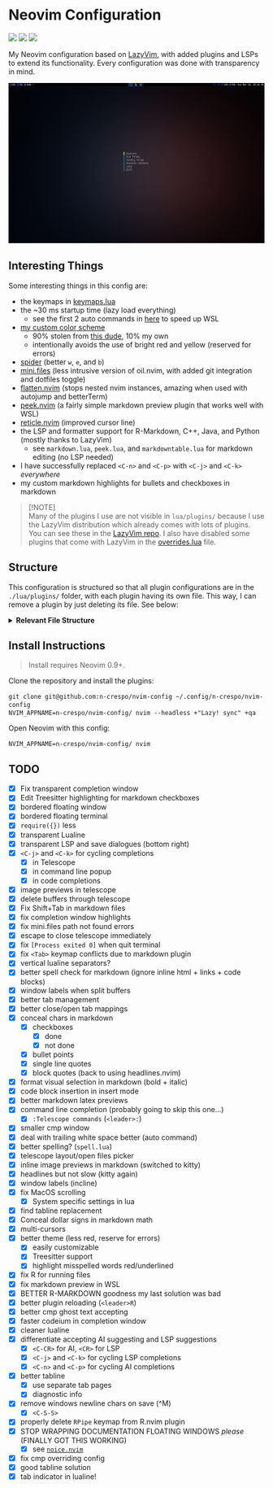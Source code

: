 # Neovim Configuration

<a href="https://dotfyle.com/n-crespo/nvim-config"><img src="https://dotfyle.com/n-crespo/nvim-config/badges/plugins?style=flat" /></a>
<a href="https://dotfyle.com/n-crespo/nvim-config"><img src="https://dotfyle.com/n-crespo/nvim-config/badges/leaderkey?style=flat" /></a>
<a href="https://dotfyle.com/n-crespo/nvim-config"><img src="https://dotfyle.com/n-crespo/nvim-config/badges/plugin-manager?style=flat" /></a>

My Neovim configuration based on [LazyVim](https://www.lazyvim.org), with added plugins and LSPs to extend its
functionality. Every configuration was done with transparency in mind.

![start screen](./images/image.png)

## Interesting Things

Some interesting things in this config are:

- the keymaps in [keymaps.lua](./lua/config/keymaps.lua)
- the ~30 ms startup time (lazy load everything)
  - see the first 2 auto commands in [here](./lua/config/autocmds.lua) to speed up WSL
- [my custom color scheme](./colors/macro.lua)
  - 90% stolen from [this dude](https://github.com/Bekaboo/nvim/blob/master/colors/macro.lua), 10% my own
  - intentionally avoids the use of bright red and yellow (reserved for errors)
- [spider](https://github.com/chrisgrieser/nvim-spider) (better `w`, `e`, and `b`)
- [mini.files](https://github.com/echasnovski/mini.files) (less intrusive version of oil.nvim, with added git integration and dotfiles toggle)
- [flatten.nvim](https://github.com/willothy/flatten.nvim) (stops nested nvim instances, amazing when used with autojump and betterTerm)
- [peek.nvim](https://github.com/toppair/peek.nvim) (a fairly simple markdown preview plugin that works well with WSL)
- [reticle.nvim](https://github.com/tummetott/reticle.nvim) (improved cursor line)
- the LSP and formatter support for R-Markdown, C++, Java, and Python (mostly thanks to LazyVim)
  - see `markdown.lua`, `peek.lua`, and `markdowntable.lua` for markdown editing (no LSP needed)
- I have successfully replaced `<C-n>` and `<C-p>` with `<C-j>` and `<C-k>` _everywhere_
- my custom markdown highlights for bullets and checkboxes in markdown

> [!NOTE]\
> Many of the plugins I use are not visible in `lua/plugins/` because I use the
> LazyVim distribution which already comes with lots of plugins. You can see
> these in the [LazyVim repo](https://github.com/LazyVim/LazyVim). I also have disabled some plugins that come with
> LazyVim in the [overrides.lua](./lua/plugins/overrides.lua) file.

## Structure

This configuration is structured so that all plugin configurations are in the
`./lua/plugins/` folder, with each plugin having its own file. This way, I can
remove a plugin by just deleting its file. See below:

<details>
  <summary><b>Relevant File Structure</b></summary>

```
 ~/.config/nvim/
├──  after
│  ├──  ftplugin
│  │  └──  {filetype}.lua
│  └──  queries
│     └──  markdown
│        └──  highlights.scm
├──  colors
│  └──  macro.lua
├──  lua
│  ├──  config
│  │  ├──  autocmds.lua
│  │  ├──  keymaps.lua
│  │  ├──  lazy.lua
│  │  └──  options.lua
│  └──  plugins
│     └──  {plugin}.lua
├──  queries
│  └──  markdown
│     └──  textobjects.scm
├──  syntax
│  ├──  markdown.vim
│  └──  qf.vim
├──  init.lua
└──  README.md
```

</details>

## Install Instructions

> Install requires Neovim 0.9+.

Clone the repository and install the plugins:

```
git clone git@github.com:n-crespo/nvim-config ~/.config/n-crespo/nvim-config
NVIM_APPNAME=n-crespo/nvim-config/ nvim --headless +"Lazy! sync" +qa
```

Open Neovim with this config:

```
NVIM_APPNAME=n-crespo/nvim-config/ nvim
```

## TODO

- [x] Fix transparent completion window
- [x] Edit Treesitter highlighting for markdown checkboxes
- [x] bordered floating window
- [x] bordered floating terminal
- [x] `require({})` less
- [x] transparent Lualine
- [x] transparent LSP and save dialogues (bottom right)
- [x] `<C-j>` and `<C-k>` for cycling completions
  - [x] in Telescope
  - [x] in command line popup
  - [x] in code completions
- [x] image previews in telescope
- [x] delete buffers through telescope
- [x] Fix Shift+Tab in markdown files
- [x] fix completion window highlights
- [x] fix mini.files path not found errors
- [x] escape to close telescope immediately
- [x] fix `[Process exited 0]` when quit terminal
- [x] fix `<Tab>` keymap conflicts due to markdown plugin
- [x] vertical lualine separators?
- [x] better spell check for markdown (ignore inline html + links + code blocks)
- [x] window labels when split buffers
- [x] better tab management
- [x] better close/open tab mappings
- [x] conceal chars in markdown
  - [x] checkboxes
    - [x] done
    - [x] not done
  - [x] bullet points
  - [x] single line quotes
  - [x] block quotes (back to using headlines.nvim)
- [x] format visual selection in markdown (bold + italic)
- [x] code block insertion in insert mode
- [x] better markdown latex previews
- [x] command line completion (probably going to skip this one...)
  - [x] `:Telescope commands` (`<leader>:`)
- [x] smaller cmp window
- [x] deal with trailing white space better (auto command)
- [x] better spelling? (`spell.lua`)
- [x] telescope layout/open files picker
- [x] inline image previews in markdown (switched to kitty)
- [x] headlines but not slow (kitty again)
- [x] window labels (incline)
- [x] fix MacOS scrolling
  - [x] System specific settings in lua
- [x] find tabline replacement
- [x] Conceal dollar signs in markdown math
- [x] multi-cursors
- [x] better theme (less red, reserve for errors)
  - [x] easily customizable
  - [x] Treesitter support
  - [x] highlight misspelled words red/underlined
- [x] fix R for running files
- [x] fix markdown preview in WSL
- [x] BETTER R-MARKDOWN goodness my last solution was bad
- [x] better plugin reloading (`<leader>R`)
- [x] better cmp ghost text accepting
- [x] faster codeium in completion window
- [x] cleaner lualine
- [x] differentiate accepting AI suggesting and LSP suggestions
  - [x] `<C-CR>` for AI, `<CR>` for LSP
  - [x] `<C-j>` and `<C-k>` for cycling LSP completions
  - [x] `<C-n>` and `<C-p>` for cycling AI completions
- [x] better tabline
  - [x] use separate tab pages
  - [x] diagnostic info
- [x] remove windows newline chars on save (^M)
  - [x] `<C-S-S>`
- [x] properly delete `RPipe` keymap from R.nvim plugin
- [x] STOP WRAPPING DOCUMENTATION FLOATING WINDOWS _please_ (FINALLY GOT THIS WORKING)
  - [x] see [`noice.nvim`](./lua/plugins/noice.lua)
- [x] fix cmp overriding config
- [x] good tabline solution
- [x] tab indicator in lualine!
